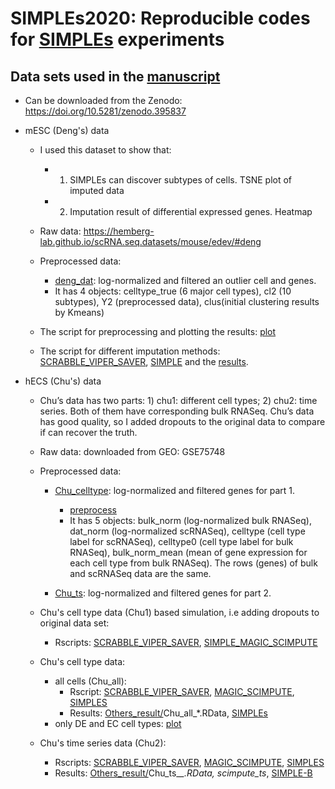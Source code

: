# SIMPLEs2020: Reproducible codes for [SIMPLEs](https://github.com/JunLiuLab/SIMPLEs) experiments

## Data sets used in the [manuscript](https://www.biorxiv.org/content/10.1101/2020.01.13.904649v1?rss=1)

* Can be downloaded from the Zenodo: https://doi.org/10.5281/zenodo.395837

* mESC (Deng's) data
  * I used this dataset to show that: 
    *  1) SIMPLEs can discover subtypes of cells. TSNE plot of imputed data
    *  2) Imputation result of differential expressed genes. Heatmap

  * Raw data: https://hemberg-lab.github.io/scRNA.seq.datasets/mouse/edev/#deng
  * Preprocessed data:
    * [deng_dat](mESC_deng_dataset/deng_dat.rdat): log-normalized and filtered an outlier cell and genes.  
    * It has 4 objects: celltype_true (6 major cell types), cl2 (10 subtypes), Y2 (preprocessed data), clus(initial clustering results by Kmeans)

  * The script for preprocessing and plotting the results: [plot](mESC_deng_dataset/deng_preprocess_plot.R)
  * The script for different imputation methods: [SCRABBLE_VIPER_SAVER](mESC_deng_dataset/deng_SCRABBLE_VIPER_SAVER.R), [SIMPLE](mESC_deng_dataset/deng_SIMPLE.R) 
  and the [results](mESC_deng_dataset/Deng).

* hECS (Chu's) data
  * Chu’s data has two parts: 1) chu1: different cell types; 2) chu2: time series. Both of them have corresponding bulk RNASeq. Chu’s data has good quality, so I added dropouts to the original data to compare if can recover the truth. 

  * Raw data: downloaded from GEO: GSE75748
  * Preprocessed data: 
    * [Chu_celltype](hESC_chu_dataset/chu_data.rdat): log-normalized and filtered genes for part 1. 
      * [preprocess](hESC_chu_dataset/chu1_celltype_preprocess.R)
      * It has 5 objects: bulk_norm (log-normalized bulk RNASeq), dat_norm (log-normalized scRNASeq), celltype (cell type label for scRNASeq), celltype0 (cell type label for bulk RNASeq), bulk_norm_mean (mean of gene expression for each cell type from bulk RNASeq). The rows (genes) of bulk and scRNASeq data are the same.

    * [Chu_ts](hESC_chu_dataset/chu_data_ts.rdat): log-normalized and filtered genes for part 2. 

  * Chu's cell type data (Chu1) based simulation, i.e adding dropouts to original data set: 
    * Rscripts: [SCRABBLE_VIPER_SAVER](hESC_chu_dataset/chu1_SCRABBLE_VIPER_SAVER.R), [SIMPLE_MAGIC_SCIMPUTE](chu1_SIMPLE_MAGIC_SCIMPUTE.R)
  
  * Chu's cell type data: 
    * all cells (Chu_all):
      * Rscript: [SCRABBLE_VIPER_SAVER](hESC_chu_dataset/chu_all_more_methods.R), [MAGIC_SCIMPUTE](hESC_chu_dataset/chu_all.R), [SIMPLES](hESC_chu_dataset/chu_all_new.R)
      * Results: [Others_result/](Others_result)Chu_all_*.RData, [SIMPLEs](SIMPLES_result/chu_all2_0.8_1_10.rdat)
    * only DE and EC cell types: [plot](hESC_chu_dataset/chu_analysis_clean.R)
  
  * Chu's time series data (Chu2): 
    * Rscripts: [SCRABBLE_VIPER_SAVER](hESC_chu_dataset/chu2_SCRABBLE_VIPER_SAVER.R), [MAGIC_SCIMPUTE](hESC_chu_dataset/chu2_clean.R), [SIMPLES](hESC_chu_dataset/chu_ts_new.R)
    * Results: [Others_result/](Others_result)Chu_ts_*_.RData, scimpute_ts*, [SIMPLE-B](SIMPLES_result/chu_ts_bulk_0228-099.rdat)

